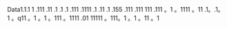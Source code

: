 Data1.1.1
1
.111
.11
.1
.1
.1
.111
.1111
.1
.11
.1
.155
.111
.111
111
.111
。1
。1111
。11
.1。.1。1
。q11
。1
。1
。111
。1111
.01
11111
。111。1
。1
。11
。1
